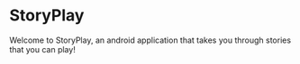 # StoryPlay #

Welcome to StoryPlay, an android application that takes you through stories that you can play! 
